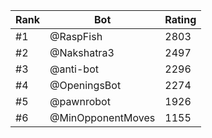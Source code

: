 Rank|Bot|Rating
---|---|---
#1|@RaspFish|2803
#2|@Nakshatra3|2497
#3|@anti-bot|2296
#4|@OpeningsBot|2274
#5|@pawnrobot|1926
#6|@MinOpponentMoves|1155
